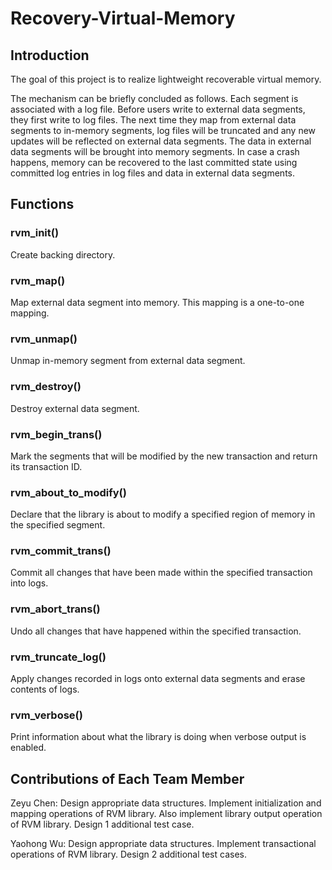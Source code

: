 # Recovery-Virtual-Memory

## Introduction
The goal of this project is to realize lightweight recoverable virtual memory.

The mechanism can be briefly concluded as follows. Each segment is associated with a log file. Before users write to external data segments, they first write to log files. The next time they map from external data segments to in-memory segments, log files will be truncated and any new updates will be reflected on external data segments. The data in external data segments will be brought into memory segments. In case a crash happens, memory can be recovered to the last committed state using committed log entries in log files and data in external data segments.

## Functions

### rvm_init()
Create backing directory.

### rvm_map()
Map external data segment into memory. This mapping is a one-to-one mapping.

### rvm_unmap()
Unmap in-memory segment from external data segment.

### rvm_destroy()
Destroy external data segment.

### rvm_begin_trans()
Mark the segments that will be modified by the new transaction and return its transaction ID.

### rvm_about_to_modify()
Declare that the library is about to modify a specified region of memory in the specified segment.

### rvm_commit_trans()
Commit all changes that have been made within the specified transaction into logs.

### rvm_abort_trans()
Undo all changes that have happened within the specified transaction.

### rvm_truncate_log()
Apply changes recorded in logs onto external data segments and erase contents of logs.

### rvm_verbose()
Print information about what the library is doing when verbose output is enabled.

## Contributions of Each Team Member
Zeyu Chen: Design appropriate data structures. Implement initialization and mapping operations of RVM library. Also implement library output operation of RVM library. Design 1 additional test case.

Yaohong Wu: Design appropriate data structures. Implement transactional operations of RVM library. Design 2 additional test cases.

